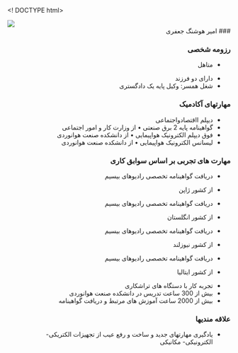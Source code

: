 
<! DOCTYPE html>
<Html>
<Body>
<image src="https://avatars0.githubusercontent.com/u/68999179?s=400&u=553ebb0d6cf407bc62c0b837e8a73a7f7b875620&v=4.jpg">
</body>
</html>

<div dir="rtl">
###   امیر هوشنگ جعفری 

###   رزومه شخصی

+ متاهل
* دارای دو فرزند 
* شغل همسر: وکیل پایه یک دادگستری

###   مهارتهای آکادمیک  

+ دیپلم ااقتصادواجتماعی
+ گواهینامه پایه 2 برق صنعتی
•	از وزارت کار و امور اجتماعی
+ فوق دیپلم الکترونیک هواپیمایی
•	از دانشکده صنعت هوانوردی
+ لیسانس الکترونیک هواپیمایی
•	از دانشکده صنعت هوانوردی

### مهارت های تجربی بر اساس سوابق کاری
+ دریافت گواهینامه تخصصی رادیوهای بیسیم
* از کشور ژاپن   
+ دریافت گواهینامه تخصصی رادیوهای بیسیم
* از کشور انگلستان   
+ دریافت گواهینامه تخصصی رادیوهای بیسیم 
* از کشور نیوزلند   
+ دریافت گواهینامه تخصصی رادیوهای بیسیم
* از کشور ایتالیا   
+ تجربه کار با دستگاه های تراشکاری
+ بیش از 300 ساعت تدریس در دانشکده صنعت هوانوردی
+ بیش از 2000 ساعت آموزش های مرتبط و دریافت گواهینامه

###  علاقه مندیها
+ یادگیری مهارتهای جدید و ساخت و رفع عیب از تجهیزات الکتریکی- الکترونیکی- مکانیکی 
  </div>
